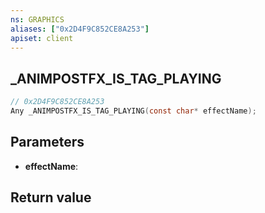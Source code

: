 ```yaml
---
ns: GRAPHICS
aliases: ["0x2D4F9C852CE8A253"]
apiset: client
---
```

## _ANIMPOSTFX_IS_TAG_PLAYING

```c
// 0x2D4F9C852CE8A253
Any _ANIMPOSTFX_IS_TAG_PLAYING(const char* effectName);
```


## Parameters
* **effectName**:

## Return value